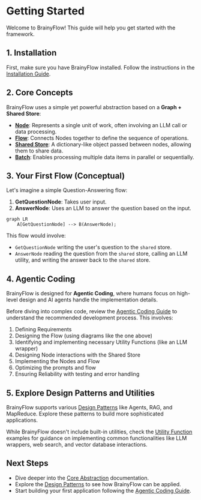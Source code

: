 # Getting Started

Welcome to BrainyFlow! This guide will help you get started with the framework.

## 1. Installation

First, make sure you have BrainyFlow installed. Follow the instructions in the [Installation Guide](./installation.md).

## 2. Core Concepts

BrainyFlow uses a simple yet powerful abstraction based on a **Graph + Shared Store**:

- **[Node](./core_abstraction/node.md)**: Represents a single unit of work, often involving an LLM call or data processing.
- **[Flow](./core_abstraction/flow.md)**: Connects Nodes together to define the sequence of operations.
- **[Shared Store](./core_abstraction/communication.md)**: A dictionary-like object passed between nodes, allowing them to share data.
- **[Batch](./core_abstraction/batch.md)**: Enables processing multiple data items in parallel or sequentially.

## 3. Your First Flow (Conceptual)

Let's imagine a simple Question-Answering flow:

1.  **GetQuestionNode**: Takes user input.
2.  **AnswerNode**: Uses an LLM to answer the question based on the input.

```mermaid
graph LR
    A[GetQuestionNode] --> B(AnswerNode);
```

This flow would involve:

- `GetQuestionNode` writing the user's question to the `shared` store.
- `AnswerNode` reading the question from the `shared` store, calling an LLM utility, and writing the answer back to the `shared` store.

## 4. Agentic Coding

BrainyFlow is designed for **Agentic Coding**, where humans focus on high-level design and AI agents handle the implementation details.

Before diving into complex code, review the [Agentic Coding Guide](./agentic_coding.md) to understand the recommended development process. This involves:

1.  Defining Requirements
2.  Designing the Flow (using diagrams like the one above)
3.  Identifying and implementing necessary Utility Functions (like an LLM wrapper)
4.  Designing Node interactions with the Shared Store
5.  Implementing the Nodes and Flow
6.  Optimizing the prompts and flow
7.  Ensuring Reliability with testing and error handling

## 5. Explore Design Patterns and Utilities

BrainyFlow supports various [Design Patterns](./design_pattern/index.md) like Agents, RAG, and MapReduce. Explore these patterns to build more sophisticated applications.

While BrainyFlow doesn't include built-in utilities, check the [Utility Function](./utility_function/index.md) examples for guidance on implementing common functionalities like LLM wrappers, web search, and vector database interactions.

## Next Steps

- Dive deeper into the [Core Abstraction](./core_abstraction/index.md) documentation.
- Explore the [Design Patterns](./design_pattern/index.md) to see how BrainyFlow can be applied.
- Start building your first application following the [Agentic Coding Guide](./agentic_coding.md).
